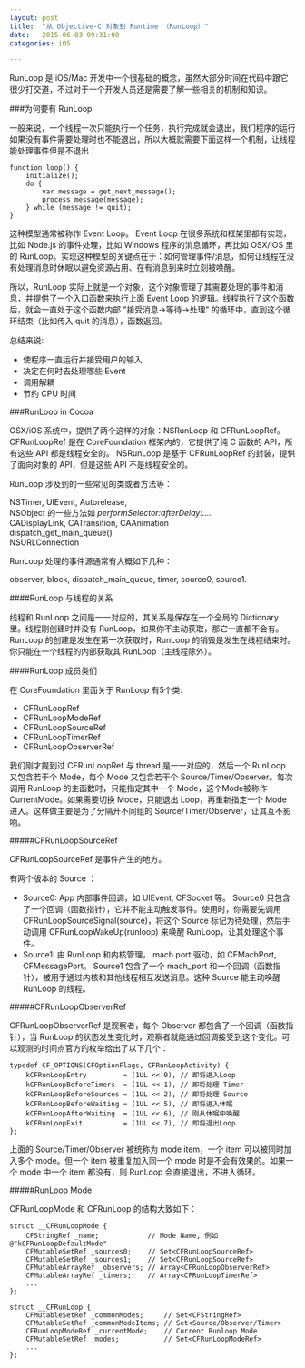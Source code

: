 ```yaml
---
layout: post
title:  "从 Objective-C 对象到 Runtime （RunLoop）"
date:   2015-06-03 09:31:00
categories: iOS

---
```


RunLoop 是 iOS/Mac 开发中一个很基础的概念，虽然大部分时间在代码中跟它很少打交道，不过对于一个开发人员还是需要了解一些相关的机制和知识。

###为何要有 RunLoop


一般来说，一个线程一次只能执行一个任务，执行完成就会退出，我们程序的运行如果没有事件需要处理时也不能退出，所以大概就需要下面这样一个机制，让线程能处理事件但是不退出：


	function loop() {
	    initialize();
	    do {
	        var message = get_next_message();
	        process_message(message);
	    } while (message != quit);
	}

这种模型通常被称作 Event Loop。 Event Loop 在很多系统和框架里都有实现，比如 Node.js 的事件处理，比如 Windows 程序的消息循环，再比如 OSX/iOS 里的 RunLoop。实现这种模型的关键点在于：如何管理事件/消息，如何让线程在没有处理消息时休眠以避免资源占用、在有消息到来时立刻被唤醒。

所以，RunLoop 实际上就是一个对象，这个对象管理了其需要处理的事件和消息，并提供了一个入口函数来执行上面 Event Loop 的逻辑。线程执行了这个函数后，就会一直处于这个函数内部 "接受消息->等待->处理" 的循环中，直到这个循环结束（比如传入 quit 的消息），函数返回。

总结来说:

* 使程序一直运行并接受用户的输入
* 决定在何时去处理哪些 Event
* 调用解耦 
* 节约 CPU 时间

###RunLoop in Cocoa

OSX/iOS 系统中，提供了两个这样的对象：NSRunLoop 和 CFRunLoopRef。
CFRunLoopRef 是在 CoreFoundation 框架内的，它提供了纯 C 函数的 API，所有这些 API 都是线程安全的。
NSRunLoop 是基于 CFRunLoopRef 的封装，提供了面向对象的 API，但是这些 API 不是线程安全的。

RunLoop 涉及到的一些常见的类或者方法等：

NSTimer, UIEvent, Autorelease, <br>
NSObject 的一些方法如 *performSelector:afterDelay:....* <br>
CADisplayLink, CATransition, CAAnimation <br>
dispatch_get_main_queue() <br>
NSURLConnection <AFNetworking>

RunLoop 处理的事件源通常有大概如下几种：

observer, block, dispatch_main_queue, timer, source0, source1.

####RunLoop 与线程的关系

线程和 RunLoop 之间是一一对应的，其关系是保存在一个全局的 Dictionary 里。线程刚创建时并没有 RunLoop，如果你不主动获取，那它一直都不会有。RunLoop 的创建是发生在第一次获取时，RunLoop 的销毁是发生在线程结束时。你只能在一个线程的内部获取其 RunLoop（主线程除外）。

####RunLoop 成员类们

在 CoreFoundation 里面关于 RunLoop 有5个类:

* CFRunLoopRef
* CFRunLoopModeRef
* CFRunLoopSourceRef
* CFRunLoopTimerRef
* CFRunLoopObserverRef

我们刚才提到过 CFRunLoopRef 与 thread 是一一对应的，然后一个 RunLoop 又包含若干个 Mode，每个 Mode 又包含若干个 Source/Timer/Observer。每次调用 RunLoop 的主函数时，只能指定其中一个 Mode，这个Mode被称作 CurrentMode。如果需要切换 Mode，只能退出 Loop，再重新指定一个 Mode 进入。这样做主要是为了分隔开不同组的 Source/Timer/Observer，让其互不影响。

#####CFRunLoopSourceRef

CFRunLoopSourceRef 是事件产生的地方。

有两个版本的 Source ：

* Source0: App 内部事件回调，如 UIEvent, CFSocket 等。 Source0 只包含了一个回调（函数指针），它并不能主动触发事件。使用时，你需要先调用 CFRunLoopSourceSignal(source)，将这个 Source 标记为待处理，然后手动调用 CFRunLoopWakeUp(runloop) 来唤醒 RunLoop，让其处理这个事件。
* Source1: 由 RunLoop 和内核管理， mach port 驱动，如 CFMachPort, CFMessagePort。 Source1 包含了一个 mach_port 和一个回调（函数指针），被用于通过内核和其他线程相互发送消息。这种 Source 能主动唤醒 RunLoop 的线程。

#####CFRunLoopObserverRef

CFRunLoopObserverRef 是观察者，每个 Observer 都包含了一个回调（函数指针），当 RunLoop 的状态发生变化时，观察者就能通过回调接受到这个变化。可以观测的时间点官方的枚举给出了以下几个：

	typedef CF_OPTIONS(CFOptionFlags, CFRunLoopActivity) {
	    kCFRunLoopEntry         = (1UL << 0), // 即将进入Loop
	    kCFRunLoopBeforeTimers  = (1UL << 1), // 即将处理 Timer
	    kCFRunLoopBeforeSources = (1UL << 2), // 即将处理 Source
	    kCFRunLoopBeforeWaiting = (1UL << 5), // 即将进入休眠
	    kCFRunLoopAfterWaiting  = (1UL << 6), // 刚从休眠中唤醒
	    kCFRunLoopExit          = (1UL << 7), // 即将退出Loop
	};
	
上面的 Source/Timer/Observer 被统称为 mode item，一个 item 可以被同时加入多个 mode。但一个 item 被重复加入同一个 mode 时是不会有效果的。如果一个 mode 中一个 item 都没有，则 RunLoop 会直接退出，不进入循环。

#####RunLoop Mode

CFRunLoopMode 和 CFRunLoop 的结构大致如下：

	struct __CFRunLoopMode {
	    CFStringRef _name;            // Mode Name, 例如 @"kCFRunLoopDefaultMode"
	    CFMutableSetRef _sources0;    // Set<CFRunLoopSourceRef>
	    CFMutableSetRef _sources1;    // Set<CFRunLoopSourceRef>
	    CFMutableArrayRef _observers; // Array<CFRunLoopObserverRef>
	    CFMutableArrayRef _timers;    // Array<CFRunLoopTimerRef>
	    ...
	};
	 
	struct __CFRunLoop {
	    CFMutableSetRef _commonModes;     // Set<CFStringRef>
	    CFMutableSetRef _commonModeItems; // Set<Source/Observer/Timer>
	    CFRunLoopModeRef _currentMode;    // Current Runloop Mode
	    CFMutableSetRef _modes;           // Set<CFRunLoopModeRef>
	    ...
	};

























